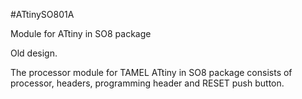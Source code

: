 <!--- PrjInfo ---> <!--- Please remove this line after manually editing --->
<!--- 00a56be08b96043df9e37d6aff7b6990 --->
<!--- Created:20170112-18:22: ---> 
<!--- Author:Mlab: ---> 
<!--- AuthorEmail:mlab@mlab.cz: ---> 
<!--- Tags:imported: ---> 
<!--- Ust:None: ---> 
<!--- Name:ATtinySO801A: --->
#ATtinySO801A 
<!--- LongName --->
Module for ATtiny in SO8 package
<!--- ELongName ---> 

<!--- Lead --->
Old design.

  The processor module for TAMEL ATtiny in SO8 package consists of 
  processor, headers, programming header and RESET push button.
<!--- ELead ---> 


​
​
<!--- Description --->
<!--- EDescription --->
<!--- Content --->
<!--- EContent --->
            